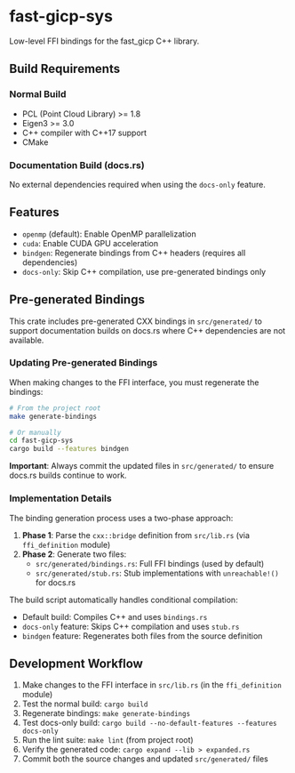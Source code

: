 # fast-gicp-sys

Low-level FFI bindings for the fast_gicp C++ library.

## Build Requirements

### Normal Build
- PCL (Point Cloud Library) >= 1.8
- Eigen3 >= 3.0
- C++ compiler with C++17 support
- CMake

### Documentation Build (docs.rs)
No external dependencies required when using the `docs-only` feature.

## Features

- `openmp` (default): Enable OpenMP parallelization
- `cuda`: Enable CUDA GPU acceleration
- `bindgen`: Regenerate bindings from C++ headers (requires all dependencies)
- `docs-only`: Skip C++ compilation, use pre-generated bindings only

## Pre-generated Bindings

This crate includes pre-generated CXX bindings in `src/generated/` to support documentation builds on docs.rs where C++ dependencies are not available.

### Updating Pre-generated Bindings

When making changes to the FFI interface, you must regenerate the bindings:

```bash
# From the project root
make generate-bindings

# Or manually
cd fast-gicp-sys
cargo build --features bindgen
```

**Important**: Always commit the updated files in `src/generated/` to ensure docs.rs builds continue to work.

### Implementation Details

The binding generation process uses a two-phase approach:

1. **Phase 1**: Parse the `cxx::bridge` definition from `src/lib.rs` (via `ffi_definition` module)
2. **Phase 2**: Generate two files:
   - `src/generated/bindings.rs`: Full FFI bindings (used by default)
   - `src/generated/stub.rs`: Stub implementations with `unreachable!()` for docs.rs

The build script automatically handles conditional compilation:
- Default build: Compiles C++ and uses `bindings.rs`
- `docs-only` feature: Skips C++ compilation and uses `stub.rs`
- `bindgen` feature: Regenerates both files from the source definition

## Development Workflow

1. Make changes to the FFI interface in `src/lib.rs` (in the `ffi_definition` module)
2. Test the normal build: `cargo build`
3. Regenerate bindings: `make generate-bindings`
4. Test docs-only build: `cargo build --no-default-features --features docs-only`
5. Run the lint suite: `make lint` (from project root)
6. Verify the generated code: `cargo expand --lib > expanded.rs`
7. Commit both the source changes and updated `src/generated/` files
